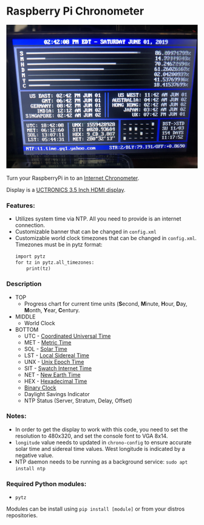 # Raspberry Pi Chronometer

![Chronometer Display](screen.jpg "Chronometer Display")

Turn your RaspberryPi in to an [Internet Chronometer](https://www.reddit.com/r/raspberry_pi/comments/bb8ddc/made_a_rpi_desk_clock_as_a_means_of_learning/).

Display is a [UCTRONICS 3.5 Inch HDMI display](https://www.amazon.com/gp/product/B076M399XX).

### Features:

+ Utilizes system time via NTP.  All you need to provide is an internet connection.
+ Customizable banner that can be changed in `config.xml`
+ Customizable world clock timezones that can be changed in `config.xml`.  Timezones must be in pytz format:
    ```
    import pytz
    for tz in pytz.all_timezones:
        print(tz)
    ```

### Description
+ TOP
    * Progress chart for current time units (**S**econd, **M**inute, **H**our, **D**ay, **M**onth, **Y**ear, **C**entury.
+ MIDDLE
    * World Clock
+ BOTTOM
    * UTC - [Coordinated Universal Time](https://en.wikipedia.org/wiki/Coordinated_Universal_Time)
    * MET - [Metric Time](https://en.wikipedia.org/wiki/Metric_time)
    * SOL - [Solar Time](https://en.wikipedia.org/wiki/Solar_time)
    * LST - [Local Sidereal Time](https://en.wikipedia.org/wiki/Sidereal_time)
    * UNX - [Unix Epoch Time](https://en.wikipedia.org/wiki/Unix_time)
    * SIT - [Swatch Internet Time](https://en.wikipedia.org/wiki/Swatch_Internet_Time)
    * NET - [New Earth Time](https://en.wikipedia.org/wiki/New_Earth_Time)
    * HEX - [Hexadecimal Time](https://en.wikipedia.org/wiki/Hexadecimal_time)
    * [Binary Clock](https://en.wikipedia.org/wiki/Binary_clock)
    * Daylight Savings Indicator
    * NTP Status (Server, Stratum, Delay, Offset)


### Notes:

* In order to get the display to work with this code, you need to set the resolution to 480x320, and set the console font to VGA 8x14.
* `longitude` value needs to updated in `chrono-config` to ensure accurate solar time and sidereal time values.  West longitude is indicated by a negative value.
* NTP daemon needs to be running as a background service: `sudo apt install ntp`

### Required Python modules:

* `pytz`

Modules can be install using `pip install [module]` or from your distros repositories.
